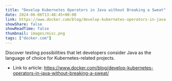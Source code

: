 ```yaml
---
title: "Develop Kubernetes Operators in Java without Breaking a Sweat"
date: 2024-06-06T13:48:45+00:00
link: https://www.docker.com/blog/develop-kubernetes-operators-in-java-without-breaking-a-sweat/
showShare: false
showReadTime: false
thumbnail: images/misc.png
tags: ["docker.com"]
---
```

Discover testing possibilities that let developers consider Java as the language of choice for Kubernetes-related projects.

- Link to article: https://www.docker.com/blog/develop-kubernetes-operators-in-java-without-breaking-a-sweat/